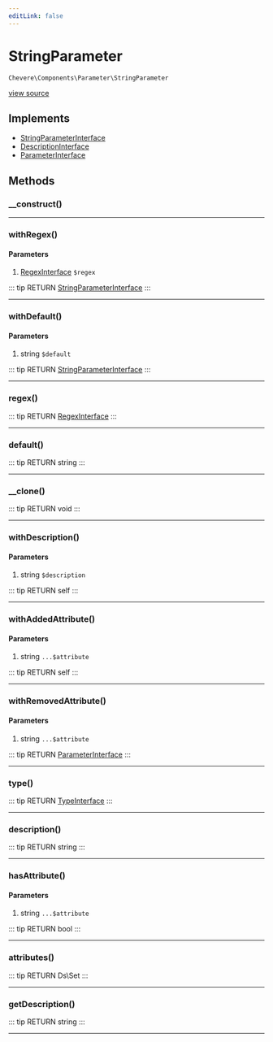 ```yaml
---
editLink: false
---
```


# StringParameter

`Chevere\Components\Parameter\StringParameter`

[view source](https://github.com/chevere/chevere/blob/master/src/Chevere/Components/Parameter/StringParameter.php)

## Implements

- [StringParameterInterface](../../Interfaces/Parameter/StringParameterInterface.md)
- [DescriptionInterface](../../Interfaces/Common/DescriptionInterface.md)
- [ParameterInterface](../../Interfaces/Parameter/ParameterInterface.md)

## Methods

### __construct()

---

### withRegex()

#### Parameters

1. [RegexInterface](../../Interfaces/Regex/RegexInterface.md) `$regex`

::: tip RETURN
[StringParameterInterface](../../Interfaces/Parameter/StringParameterInterface.md)
:::

---

### withDefault()

#### Parameters

1. string `$default`

::: tip RETURN
[StringParameterInterface](../../Interfaces/Parameter/StringParameterInterface.md)
:::

---

### regex()

::: tip RETURN
[RegexInterface](../../Interfaces/Regex/RegexInterface.md)
:::

---

### default()

::: tip RETURN
string
:::

---

### __clone()

::: tip RETURN
void
:::

---

### withDescription()

#### Parameters

1. string `$description`

::: tip RETURN
self
:::

---

### withAddedAttribute()

#### Parameters

1. string `...$attribute`

::: tip RETURN
self
:::

---

### withRemovedAttribute()

#### Parameters

1. string `...$attribute`

::: tip RETURN
[ParameterInterface](../../Interfaces/Parameter/ParameterInterface.md)
:::

---

### type()

::: tip RETURN
[TypeInterface](../../Interfaces/Type/TypeInterface.md)
:::

---

### description()

::: tip RETURN
string
:::

---

### hasAttribute()

#### Parameters

1. string `...$attribute`

::: tip RETURN
bool
:::

---

### attributes()

::: tip RETURN
Ds\Set
:::

---

### getDescription()

::: tip RETURN
string
:::

---
